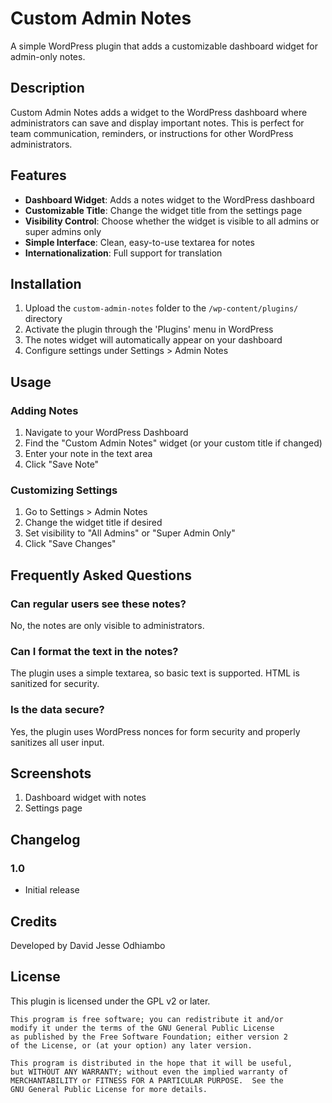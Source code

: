 # Custom Admin Notes

A simple WordPress plugin that adds a customizable dashboard widget for admin-only notes.

## Description

Custom Admin Notes adds a widget to the WordPress dashboard where administrators can save and display important notes. This is perfect for team communication, reminders, or instructions for other WordPress administrators.

## Features

- **Dashboard Widget**: Adds a notes widget to the WordPress dashboard
- **Customizable Title**: Change the widget title from the settings page
- **Visibility Control**: Choose whether the widget is visible to all admins or super admins only
- **Simple Interface**: Clean, easy-to-use textarea for notes
- **Internationalization**: Full support for translation

## Installation

1. Upload the `custom-admin-notes` folder to the `/wp-content/plugins/` directory
2. Activate the plugin through the 'Plugins' menu in WordPress
3. The notes widget will automatically appear on your dashboard
4. Configure settings under Settings > Admin Notes

## Usage

### Adding Notes

1. Navigate to your WordPress Dashboard
2. Find the "Custom Admin Notes" widget (or your custom title if changed)
3. Enter your note in the text area
4. Click "Save Note"

### Customizing Settings

1. Go to Settings > Admin Notes
2. Change the widget title if desired
3. Set visibility to "All Admins" or "Super Admin Only"
4. Click "Save Changes"

## Frequently Asked Questions

### Can regular users see these notes?

No, the notes are only visible to administrators.

### Can I format the text in the notes?

The plugin uses a simple textarea, so basic text is supported. HTML is sanitized for security.

### Is the data secure?

Yes, the plugin uses WordPress nonces for form security and properly sanitizes all user input.

## Screenshots

1. Dashboard widget with notes
2. Settings page

## Changelog

### 1.0
* Initial release

## Credits

Developed by David Jesse Odhiambo

## License

This plugin is licensed under the GPL v2 or later.

```
This program is free software; you can redistribute it and/or
modify it under the terms of the GNU General Public License
as published by the Free Software Foundation; either version 2
of the License, or (at your option) any later version.

This program is distributed in the hope that it will be useful,
but WITHOUT ANY WARRANTY; without even the implied warranty of
MERCHANTABILITY or FITNESS FOR A PARTICULAR PURPOSE.  See the
GNU General Public License for more details.
```
